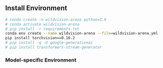 ## Install Environment

```bash
# conda create -n wildvision-arena python=3.9
# conda activate wildvision-arena
# pip install -r requirements.txt
conda env create --name wildvision-arena --file=wildvision-arena.yml
pip install torchvision==0.16.2
# pip install -q -U google-generativeai
# pip install transformers-stream-generator
```

<!-- ```bash
pip3 install --upgrade pip  # enable PEP 660 support
pip3 install -e ".[model_worker,webui,train,api,dev,llm_judge]"
pip3 install transformers==4.34.0

``` -->

### Model-specific Environment

